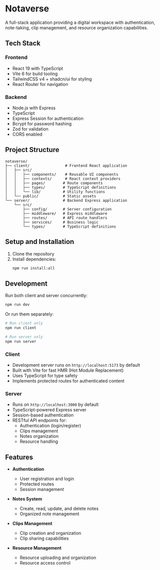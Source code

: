# Notaverse

A full-stack application providing a digital workspace with authentication, note-taking, clip management, and resource organization capabilities.

## Tech Stack

### Frontend
- React 19 with TypeScript
- Vite 6 for build tooling
- TailwindCSS v4 + shadcn/ui for styling
- React Router for navigation

### Backend
- Node.js with Express
- TypeScript
- Express Session for authentication
- Bcrypt for password hashing
- Zod for validation
- CORS enabled

## Project Structure

```
notaverse/
├── client/                # Frontend React application
│   ├── src/
│   │   ├── components/    # Reusable UI components
│   │   ├── contexts/      # React context providers
│   │   ├── pages/        # Route components
│   │   ├── types/        # TypeScript definitions
│   │   └── lib/          # Utility functions
│   └── public/           # Static assets
└── server/               # Backend Express application
    └── src/
        ├── config/       # Server configuration
        ├── middleware/   # Express middleware
        ├── routes/       # API route handlers
        ├── services/     # Business logic
        └── types/        # TypeScript definitions
```

## Setup and Installation

1. Clone the repository
2. Install dependencies:
   ```bash
   npm run install:all
   ```

## Development

Run both client and server concurrently:
```bash
npm run dev
```

Or run them separately:
```bash
# Run client only
npm run client

# Run server only
npm run server
```

### Client
- Development server runs on `http://localhost:5173` by default
- Built with Vite for fast HMR (Hot Module Replacement)
- Uses TypeScript for type safety
- Implements protected routes for authenticated content

### Server
- Runs on `http://localhost:3000` by default
- TypeScript-powered Express server
- Session-based authentication
- RESTful API endpoints for:
  - Authentication (login/register)
  - Clips management
  - Notes organization
  - Resource handling

## Features

- **Authentication**
  - User registration and login
  - Protected routes
  - Session management

- **Notes System**
  - Create, read, update, and delete notes
  - Organized note management

- **Clips Management**
  - Clip creation and organization
  - Clip sharing capabilities

- **Resource Management**
  - Resource uploading and organization
  - Resource access control